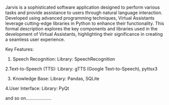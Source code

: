 Jarvis is a sophisticated software application designed to perform various tasks and provide assistance to users through natural language interaction. Developed using advanced programming techniques, Virtual Assistants leverage cutting-edge libraries in Python to enhance their functionality. This formal description explores the key components and libraries used in the development of Virtual Assistants, highlighting their significance in creating a seamless user experience.

Key Features:
1. Speech Recognition:
Library: SpeechRecognition

2.Text-to-Speech (TTS):
Library: gTTS (Google Text-to-Speech), pyttsx3

3. Knowledge Base:
Library: Pandas, SQLite

4.User Interface:
Library: PyQt 

and so on....................
